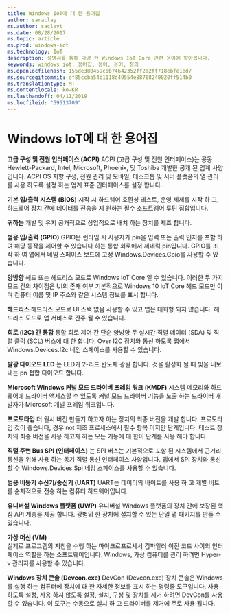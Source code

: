 ```yaml
---
title: Windows IoT에 대 한 용어집
author: saraclay
ms.author: saclayt
ms.date: 08/28/2017
ms.topic: article
ms.prod: windows-iot
ms.technology: IoT
description: 설명서를 통해 다양 한 Windows IoT Core 관련 용어에 알아봅니다.
keywords: windows iot, 용어집, 용어, 용어, 정의
ms.openlocfilehash: 155de380459cbb74642352ff2a2ff718ebfe1ed7
ms.sourcegitcommit: ef85ccba54b1118d49554e88768240020ff514b0
ms.translationtype: MT
ms.contentlocale: ko-KR
ms.lasthandoff: 04/11/2019
ms.locfileid: "59513709"
---
```

# <a name="glossary-for-windows-iot"></a>Windows IoT에 대 한 용어집

**고급 구성 및 전원 인터페이스 (ACPI)** ACPI (고급 구성 및 전원 인터페이스)는 공동 Hewlett-Packard, Intel, Microsoft, Phoenix, 및 Toshiba 개발한 공개 된 업계 사양입니다.  ACPI OS 지향 구성, 전원 관리 및 모바일, 데스크톱 및 서버 플랫폼의 열 관리를 사용 하도록 설정 하는 업계 표준 인터페이스를 설정 합니다.

**기본 입/출력 시스템 (BIOS)** 시작 시 하드웨어 호환성 테스트, 운영 체제를 시작 하 고, 하드웨어 장치 간에 데이터를 전송을 지 원하는 필수 소프트웨어 루틴 집합입니다.

**귀하는** 개발 및 유지 공개적으로 상업적으로 배치 하는 장치를 제조 합니다.

**범용 입/출력 (GPIO)** GPIO은 런타임 시 사용자가 pin을 입력 또는 출력 인지를 포함 하 여 해당 동작을 제어할 수 있습니다 하는 통합 회로에서 제네릭 pin입니다.  GPIO를 조작 하 여 앱에서 네임 스페이스 보드에 고정 Windows.Devices.Gpio를 사용할 수 있습니다.

**양방향** 헤드 또는 헤드리스 모드로 Windows IoT Core 일 수 있습니다. 이러한 두 가지 모드 간의 차이점은 UI의 존재 여부 기본적으로 Windows 10 IoT Core 헤드 모드만 이며 컴퓨터 이름 및 IP 주소와 같은 시스템 정보를 표시 합니다.

**헤드리스** 헤드리스 모드로 UI 스택 없음 사용할 수 있고 앱은 대화형 되지 않습니다. 헤드리스 모드로 앱 서비스로 간주 될 수 있습니다.

**회로 (I2C) 간 통합** 통합 회로 제어 간 단순 양방향 두 실시간 직렬 데이터 (SDA) 및 직렬 클럭 (SCL) 버스에 대 한 합니다.  Over I2C 장치와 통신 하도록 앱에서 Windows.Devices.I2c 네임 스페이스를 사용할 수 있습니다.

**발광 다이오드 LED** 는 LED가 2-리드 반도체 광원 합니다. 것을 활성화 될 때 빛을 내보내는 pn 접합 다이오드 합니다.

**Microsoft Windows 커널 모드 드라이버 프레임 워크 (KMDF)** 시스템 메모리와 하드웨어에 드라이버 액세스할 수 있도록 커널 모드 드라이버 기능을 노출 하는 드라이버 개발자가 Microsoft 개발 프레임 워크입니다.

**프로토타입** 더 원시 버전 만들기 하고자 하는 장치의 최종 버전을 개발 합니다. 프로토타입 것이 좋습니다, 경우 not 제조 프로세스에서 필수 항목 이지만 단계입니다. 테스트 장치의 최종 버전을 사용 하고자 하는 모든 기능에 대 한이 단계를 사용 해야 합니다.

**직렬 주변 Bus SPI (인터페이스)** 는 SPI 버스는 기본적으로 포함 된 시스템에서 근거리 통신을 위해 사용 하는 동기 직렬 통신 인터페이스 사양입니다.  앱에서 SPI 장치와 통신할 수 Windows.Devices.Spi 네임 스페이스를 사용할 수 있습니다.

**범용 비동기 수신기/송신기 (UART)** UART는 데이터의 바이트를 사용 하 고 개별 비트를 순차적으로 전송 하는 컴퓨터 하드웨어입니다.

**유니버설 Windows 플랫폼 (UWP)** 유니버설 Windows 플랫폼의 장치 간에 보장된 핵심 API 계층을 제공 합니다.  광범위 한 장치에 설치할 수 있는 단일 앱 패키지를 만들 수 있습니다.

**가상 머신 (VM)**<br/>
실제로 프로그램의 지침을 수행 하는 마이크로프로세서 컴파일러 이진 코드 사이의 인터페이스 역할을 하는 소프트웨어입니다.  Windows, 가상 컴퓨터를 관리 하려면 Hyper-v 관리자를 사용할 수 있습니다.

**Windows 장치 콘솔 (Devcon.exe)** DevCon (Devcon.exe) 장치 콘솔은 Windows를 실행 하는 컴퓨터에 장치에 대 한 자세한 정보를 표시 하는 명령줄 도구입니다. 사용 하도록 설정, 사용 하지 않도록 설정, 설치, 구성 및 장치를 제거 하려면 DevCon를 사용할 수 있습니다.  이 도구는 수동으로 설치 하 고 드라이버를 제거에 주로 사용 됩니다.
